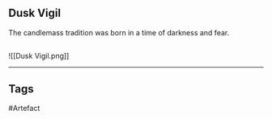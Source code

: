 ## Dusk Vigil
The candlemass tradition was born in a time of darkness and fear.
## 
![[Dusk Vigil.png]]

---
## Tags
#Artefact